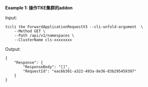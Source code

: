 **Example 1: 操作TKE集群的addon**



Input: 

```
tccli tke ForwardApplicationRequestV3 --cli-unfold-argument  \
    --Method GET \
    --Path /api/v1/namespaces \
    --ClusterName cls-xxxxxxxx
```

Output: 
```
{
    "Response": {
        "ResponseBody": "[]",
        "RequestId": "eac6b301-a322-493a-8e36-83b295459397"
    }
}
```


